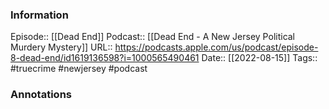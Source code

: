 ### Information

Episode:: [[Dead End]]
Podcast:: [[Dead End - A New Jersey Political Murdery Mystery]]
URL:: https://podcasts.apple.com/us/podcast/episode-8-dead-end/id1619136598?i=1000565490461
Date:: [[2022-08-15]]
Tags:: #truecrime #newjersey
#podcast


### Annotations

